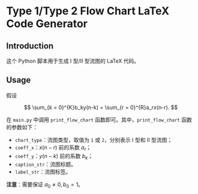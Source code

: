 # Type 1/Type 2 Flow Chart LaTeX Code Generator

## Introduction

这个 Python 脚本用于生成 I 型/II 型流图的 LaTeX 代码。

## Usage

假设

$$
\sum_{k = 0}^{K}b_ky(n-k) = \sum_{r = 0}^{R}a_rx(n-r).
$$

在 `main.py` 中调用 `print_flow_chart` 函数即可。其中，`print_flow_chart` 函数的参数如下：

- `chart_type`：流图类型，取值为 `1` 或 `2`，分别表示 I 型和 II 型流图；
- `coeff_x`：$x(n - r)$ 前的系数 $a_r$；
- `coeff_y`：$y(n - k)$ 前的系数 $b_k$；
- `caption_str`：流图标题。
- `label_str`：流图标签。

**注意**：需要保证 $a_0 \neq 0, b_0 = 1$。
